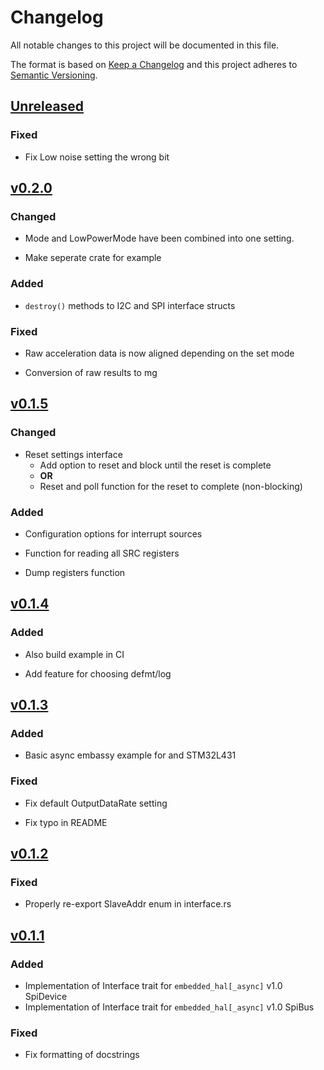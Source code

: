 # Changelog

All notable changes to this project will be documented in this file.

The format is based on [Keep a Changelog](http://keepachangelog.com/)
and this project adheres to [Semantic Versioning](http://semver.org/).

## [Unreleased]

### Fixed

- Fix Low noise setting the wrong bit

## [v0.2.0]

### Changed

- Mode and LowPowerMode have been combined into one setting.

- Make seperate crate for example

### Added

- `destroy()` methods to I2C and SPI interface structs

### Fixed

- Raw acceleration data is now aligned depending on the set mode

- Conversion of raw results to mg

## [v0.1.5]

### Changed

- Reset settings interface
  - Add option to reset and block until the reset is complete
  - **OR**
  - Reset and poll function for the reset to complete (non-blocking)

### Added

- Configuration options for interrupt sources

- Function for reading all SRC registers

- Dump registers function

## [v0.1.4]

### Added

- Also build example in CI

- Add feature for choosing defmt/log

## [v0.1.3]

### Added

- Basic async embassy example for and STM32L431

### Fixed

- Fix default OutputDataRate setting

- Fix typo in README

## [v0.1.2]

### Fixed

- Properly re-export SlaveAddr enum in interface.rs

## [v0.1.1]

### Added

- Implementation of Interface trait for `embedded_hal[_async]` v1.0 SpiDevice
- Implementation of Interface trait for `embedded_hal[_async]` v1.0 SpiBus

### Fixed

- Fix formatting of docstrings

[Unreleased]: https://github.com/JanekGraff/li2dtw12/compare/v0.2.0...HEAD
[v0.1.1]: https://github.com/JanekGraff/li2dtw12/compare/v0.1.0...v0.1.1
[v0.1.2]: https://github.com/JanekGraff/li2dtw12/compare/v0.1.1...v0.1.2
[v0.1.3]: https://github.com/JanekGraff/li2dtw12/compare/v0.1.2...v0.1.3
[v0.1.4]: https://github.com/JanekGraff/li2dtw12/compare/v0.1.3...v0.1.4
[v0.1.5]: https://github.com/JanekGraff/li2dtw12/compare/v0.1.4...v0.1.5
[v0.2.0]: https://github.com/JanekGraff/li2dtw12/compare/v0.1.5...v0.2.0